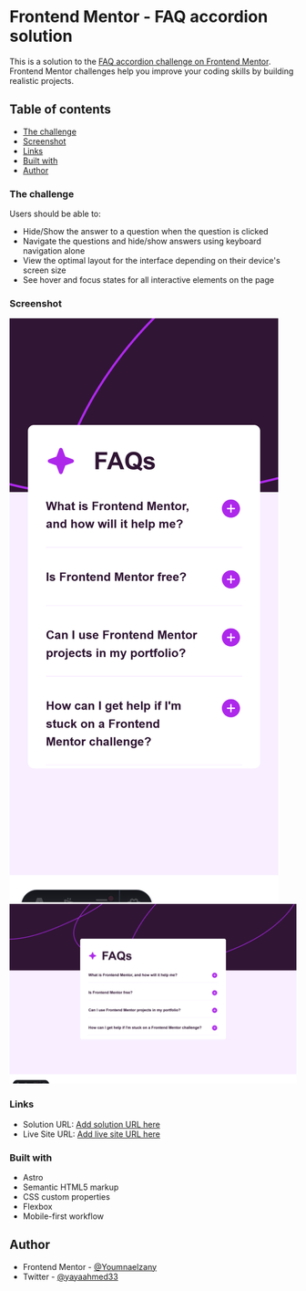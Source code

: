 # Frontend Mentor - FAQ accordion solution

This is a solution to the [FAQ accordion challenge on Frontend Mentor](https://www.frontendmentor.io/challenges/faq-accordion-wyfFdeBwBz). Frontend Mentor challenges help you improve your coding skills by building realistic projects.

## Table of contents

- [The challenge](#the-challenge)
- [Screenshot](#screenshot)
- [Links](#links)
- [Built with](#built-with)
- [Author](#author)

### The challenge

Users should be able to:

- Hide/Show the answer to a question when the question is clicked
- Navigate the questions and hide/show answers using keyboard navigation alone
- View the optimal layout for the interface depending on their device's screen size
- See hover and focus states for all interactive elements on the page

### Screenshot

![](/src/assets/Screenshot%202024-08-07%20at%2023-11-07%20FAQ%20accordion.png)
![](/src/assets/Screenshot%202024-08-07%20at%2023-11-22%20FAQ%20accordion.png)

### Links

- Solution URL: [Add solution URL here](https://github.com/Youmnaelzany/faq-accordion-main-7-8-24.git)
- Live Site URL: [Add live site URL here](https://faqaccordion7824.netlify.app/)

### Built with

- Astro
- Semantic HTML5 markup
- CSS custom properties
- Flexbox
- Mobile-first workflow

## Author

- Frontend Mentor - [@Youmnaelzany](https://www.frontendmentor.io/profile/Youmnaelzany)
- Twitter - [@yayaahmed33](https://twitter.com/yayaahmed33)
